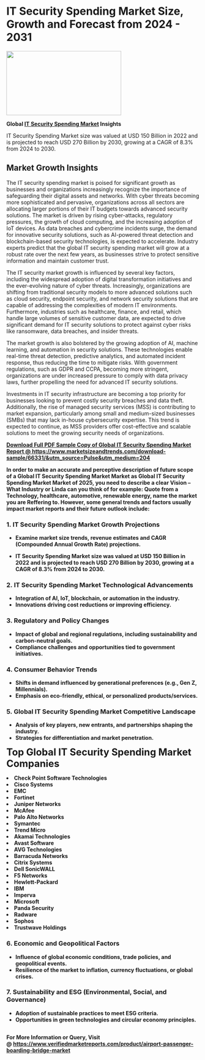 <H1>IT Security Spending Market Size, Growth and Forecast from 2024 - 2031</H1><img class="aligncenter size-medium wp-image-584254" src="https://thirdeyenews.in/wp-content/uploads/2024/09/Global-Market-Research-300x168.jpeg" alt="" width="300" height="168" /><p><strong>Global&nbsp;<a href="https://www.marketsizeandtrends.com/download-sample/66331/&amp;utm_source=Pulse&amp;utm_medium=204">IT Security Spending Market</a> Insights</strong></p><p>IT Security Spending Market size was valued at USD 150 Billion in 2022 and is projected to reach USD 270 Billion by 2030, growing at a CAGR of 8.3% from 2024 to 2030.</p><p><h2>Market Growth Insights</h2> <p>The IT security spending market is poised for significant growth as businesses and organizations increasingly recognize the importance of safeguarding their digital assets and networks. With cyber threats becoming more sophisticated and pervasive, organizations across all sectors are allocating larger portions of their IT budgets towards advanced security solutions. The market is driven by rising cyber-attacks, regulatory pressures, the growth of cloud computing, and the increasing adoption of IoT devices. As data breaches and cybercrime incidents surge, the demand for innovative security solutions, such as AI-powered threat detection and blockchain-based security technologies, is expected to accelerate. Industry experts predict that the global IT security spending market will grow at a robust rate over the next few years, as businesses strive to protect sensitive information and maintain customer trust.</p> <p><strong><a href="#"></a></strong></p> <p>The IT security market growth is influenced by several key factors, including the widespread adoption of digital transformation initiatives and the ever-evolving nature of cyber threats. Increasingly, organizations are shifting from traditional security models to more advanced solutions such as cloud security, endpoint security, and network security solutions that are capable of addressing the complexities of modern IT environments. Furthermore, industries such as healthcare, finance, and retail, which handle large volumes of sensitive customer data, are expected to drive significant demand for IT security solutions to protect against cyber risks like ransomware, data breaches, and insider threats.</p> <p>The market growth is also bolstered by the growing adoption of AI, machine learning, and automation in security solutions. These technologies enable real-time threat detection, predictive analytics, and automated incident response, thus reducing the time to mitigate risks. With government regulations, such as GDPR and CCPA, becoming more stringent, organizations are under increased pressure to comply with data privacy laws, further propelling the need for advanced IT security solutions.</p> <p>Investments in IT security infrastructure are becoming a top priority for businesses looking to prevent costly security breaches and data theft. Additionally, the rise of managed security services (MSS) is contributing to market expansion, particularly among small and medium-sized businesses (SMBs) that may lack in-house cybersecurity expertise. This trend is expected to continue, as MSS providers offer cost-effective and scalable solutions to meet the growing security needs of organizations.</p> <p><strong><a href="#"></p><p><span class=""><strong>Download Full PDF Sample Copy of Global IT Security Spending Market Report</strong> @ <a href="https://www.marketsizeandtrends.com/download-sample/66331/&amp;utm_source=Pulse&amp;utm_medium=204" target="_blank">https://www.marketsizeandtrends.com/download-sample/66331/&amp;utm_source=Pulse&amp;utm_medium=204</a></span></p><p>In order to make an accurate and perceptive description of future scope of a Global&nbsp;IT Security Spending Market Market as Global&nbsp;IT Security Spending Market Market of 2025, you need to describe a clear Vision &ndash; What Industry or Linda can you think of for example: Quote from a Technology, healthcare, automotive, renewable energy, name the market you are Reffering to. However, some general trends and factors usually impact market reports and their future outlook include:</p><h3>1.&nbsp;<strong>IT Security Spending Market Growth Projections</strong></h3><ul><li>Examine market size trends, revenue estimates and CAGR (Compounded Annual Growth Rate) projections.</li><li><p>IT Security Spending Market size was valued at USD 150 Billion in 2022 and is projected to reach USD 270 Billion by 2030, growing at a CAGR of 8.3% from 2024 to 2030.</p></li></ul><h3>2.&nbsp;<strong>IT Security Spending Market Technological Advancements</strong></h3><ul><li>Integration of AI, IoT, blockchain, or automation in the industry.</li><li>Innovations driving cost reductions or improving efficiency.</li></ul><h3>3.&nbsp;<strong>Regulatory and Policy Changes</strong></h3><ul><li>Impact of global and regional regulations, including sustainability and carbon-neutral goals.</li><li>Compliance challenges and opportunities tied to government initiatives.</li></ul><h3>4.&nbsp;<strong>Consumer Behavior Trends</strong></h3><ul><li>Shifts in demand influenced by generational preferences (e.g., Gen Z, Millennials).</li><li>Emphasis on eco-friendly, ethical, or personalized products/services.</li></ul><h3>5.&nbsp;<strong>Global IT Security Spending Market Competitive Landscape</strong></h3><ul><li>Analysis of key players, new entrants, and partnerships shaping the industry.</li><li>Strategies for differentiation and market penetration.</li></ul><p data-pm-slice="1 1 []"><span style="color: inherit; font-family: inherit; font-size: 25px;">Top Global IT Security Spending Market Companies</span></p><div class="" data-test-id=""><p><li>Check Point Software Technologies</li><li> Cisco Systems</li><li> EMC</li><li> Fortinet</li><li> Juniper Networks</li><li> McAfee</li><li> Palo Alto Networks</li><li> Symantec</li><li> Trend Micro</li><li> Akamai Technologies</li><li> Avast Software</li><li> AVG Technologies</li><li> Barracuda Networks</li><li> Citrix Systems</li><li> Dell SonicWALL</li><li> F5 Networks</li><li> Hewlett-Packard</li><li> IBM</li><li> Imperva</li><li> Microsoft</li><li> Panda Security</li><li> Radware</li><li> Sophos</li><li> Trustwave Holdings</li></p></div><h3>6.&nbsp;<strong>Economic and Geopolitical Factors</strong></h3><ul><li>Influence of global economic conditions, trade policies, and geopolitical events.</li><li>Resilience of the market to inflation, currency fluctuations, or global crises.</li></ul><h3>7.&nbsp;<strong>Sustainability and ESG (Environmental, Social, and Governance)</strong></h3><ul><li>Adoption of sustainable practices to meet ESG criteria.</li><li>Opportunities in green technologies and circular economy principles.</li></ul><h2><strong style="font-size: 14px;">For More Information or Query, Visit @&nbsp;</strong><a style="background-color: #ffffff; font-size: 14px;" href="https://www.marketsizeandtrends.com/report/it-security-spending-market/" target="_blank">https://www.verifiedmarketreports.com/product/airport-passenger-boarding-bridge-market</a></h2>
